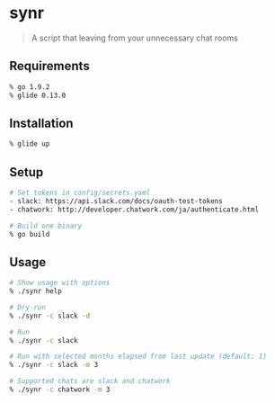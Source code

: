 # synr
> A script that leaving from your unnecessary chat rooms

## Requirements
```bash
% go 1.9.2
% glide 0.13.0
```

## Installation
```bash
% glide up
```

## Setup
```bash
# Set tokens in config/secrets.yaml
- slack: https://api.slack.com/docs/oauth-test-tokens
- chatwork: http://developer.chatwork.com/ja/authenticate.html

# Build one binary
% go build
```

## Usage
```bash
# Show usage with options
% ./synr help

# Dry-run
% ./synr -c slack -d

# Run
% ./synr -c slack

# Run with selected months elapsed from last update (default: 1)
% ./synr -c slack -m 3

# Supported chats are slack and chatwork
% ./synr -c chatwork -m 3
```
